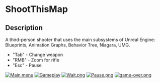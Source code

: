 # ShootThisMap
## Description
A third-person shooter that uses the main subsystems of Unreal Engine: Blueprints, Animation Graphs, Behavior Tree, Niagara, UMG.

- "Tab" - Change weapon
- "RMB" - Zoom for rifle
- "Esc" - Pause

[![Main menu](https://i.postimg.cc/nrtC8TyN/main-menu.png)](https://postimg.cc/N9pgm8fx "Main menu")
[![Gameplay](https://i.postimg.cc/vBZ0rL2F/Lab.png)](https://postimg.cc/zL4w5W10 "Gameplay")
[![Wait.png](https://i.postimg.cc/c4nXBJhH/Wait.png)](https://postimg.cc/tY93XpLQ "Wait")
[![Pause.png](https://i.postimg.cc/xjWW2hFX/Pause.png)](https://postimg.cc/9zYxP822 "Pause")
[![game-over.png](https://i.postimg.cc/7Y0jY9pm/game-over.png)](https://postimg.cc/vc800r8V "Gameover")
